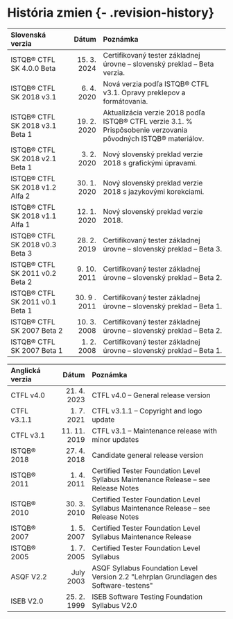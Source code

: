 # História zmien {- .revision-history}

| **Slovenská verzia** | **Dátum** | **Poznámka** |
| :------------------- | --------: | :----------- |
| ISTQB® CTFL SK 4.0.0 Beta | 15. 3. 2024 | Certifikovaný tester základnej úrovne – slovenský preklad – Beta verzia. |
| ISTQB® CTFL SK 2018 v3.1 | 6. 4. 2020 | Nová verzia podľa ISTQB® CTFL v3.1. Opravy preklepov a formátovania. |
| ISTQB® CTFL SK 2018 v3.1 Beta 1 | 19. 2. 2020 | Aktualizácia verzie 2018 podľa ISTQB® CTFL verzie 3.1. % Prispôsobenie verzovania pôvodných ISTQB® materiálov. |
| ISTQB® CTFL SK 2018 v2.1 Beta 1 | 3. 2. 2020 | Nový slovenský preklad verzie 2018 s grafickými úpravami. |
| ISTQB® CTFL SK 2018 v1.2 Alfa 2 | 30. 1. 2020 | Nový slovenský preklad verzie 2018 s jazykovými korekciami. |
| ISTQB® CTFL SK 2018 v1.1 Alfa 1 | 12. 1. 2020 | Nový slovenský preklad verzie 2018. |
| ISTQB® CTFL SK 2018 v0.3 Beta 3 | 28. 2. 2019 | Certifikovaný tester základnej úrovne – slovenský preklad – Beta 3. |
| ISTQB® CTFL SK 2011 v0.2 Beta 2 | 9. 10. 2011 | Certifikovaný tester základnej úrovne – slovenský preklad – Beta 2. |
| ISTQB® CTFL SK 2011 v0.1 Beta 1 | 30. 9 . 2011 | Certifikovaný tester základnej úrovne – slovenský preklad – Beta 1. |
| ISTQB® CTFL SK 2007 Beta 2 | 10. 3. 2008 | Certifikovaný tester základnej úrovne – slovenský preklad – Beta 2. |
| ISTQB® CTFL SK 2007 Beta 1 | 1. 2. 2008 | Certifikovaný tester základnej úrovne – slovenský preklad – Beta 1. |


| **Anglická verzia** | **Dátum** | **Poznámka** |
| :------------------ | --------: | :----------- |
| CTFL v4.0 | 21. 4. 2023 | CTFL v4.0 – General release version |
| CTFL v3.1.1 | 1. 7. 2021 | CTFL v3.1.1 – Copyright and logo update |
| CTFL v3.1 | 11. 11. 2019 | CTFL v3.1 – Maintenance release with minor updates |
| ISTQB® 2018 | 27. 4. 2018 | Candidate general release version |
| ISTQB® 2011 | 1. 4. 2011 | Certified Tester Foundation Level Syllabus Maintenance Release – see Release Notes |
| ISTQB® 2010 | 30. 3. 2010 | Certified Tester Foundation Level Syllabus Maintenance Release – see Release Notes |
| ISTQB® 2007 | 1. 5. 2007 | Certified Tester Foundation Level Syllabus Maintenance Release |
| ISTQB® 2005 | 1. 7. 2005 | Certified Tester Foundation Level Syllabus |
| ASQF V2.2 | July 2003 | ASQF Syllabus Foundation Level Version 2.2 "Lehrplan Grundlagen des Software-testens" |
| ISEB V2.0 | 25. 2. 1999 | ISEB Software Testing Foundation Syllabus V2.0 |